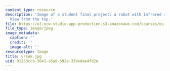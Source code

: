 ```yaml
---
content_type: resource
description: 'Image of a student final project: a robot with infrared remote control.
  View from the top.'
file: https://ol-ocw-studio-app-production.s3.amazonaws.com/courses/es-293-lego-robotics-spring-2007/91253ccb3641a5a8592e33bedae4fd2e_vrsek.jpg
file_type: image/jpeg
image_metadata:
  caption: ''
  credit: ''
  image-alt: ''
resourcetype: Image
title: vrsek.jpg
uid: 91253ccb-3641-a5a8-592e-33bedae4fd2e
---
```


